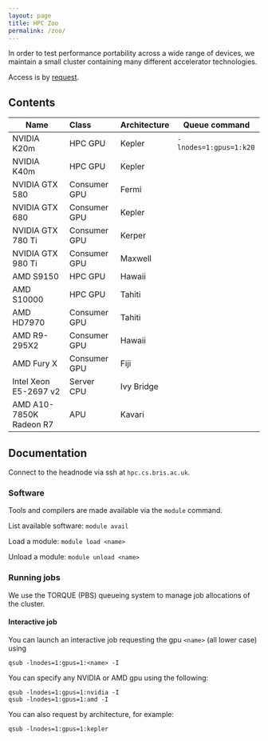 ```yaml
---
layout: page
title: HPC Zoo
permalink: /zoo/
---
```


In order to test performance portability across a wide range of devices,
we maintain a small cluster containing many different accelerator technologies.

Access is by [request](mailto:tom.deakin@bristol.ac.uk).

## Contents

| Name                    | Class         | Architecture | Queue command          |
| ------------------------|:--------------| -------------|------------------------|
| NVIDIA K20m             | HPC GPU       | Kepler       | `-lnodes=1:gpus=1:k20` |
| NVIDIA K40m             | HPC GPU       | Kepler       |
| NVIDIA GTX 580          | Consumer GPU  | Fermi        |
| NVIDIA GTX 680          | Consumer GPU  | Kepler       |
| NVIDIA GTX 780 Ti       | Consumer GPU  | Kerper       |
| NVIDIA GTX 980 Ti       | Consumer GPU  | Maxwell      |
| AMD S9150               | HPC GPU       | Hawaii       |
| AMD S10000              | HPC GPU       | Tahiti       |
| AMD HD7970              | Consumer GPU  | Tahiti       |
| AMD R9-295X2            | Consumer GPU  | Hawaii       |
| AMD Fury X              | Consumer GPU  | Fiji         |
| Intel Xeon E5-2697 v2   | Server CPU    | Ivy Bridge   |
| AMD A10-7850K Radeon R7 | APU           | Kavari       |

## Documentation

Connect to the headnode via ssh at `hpc.cs.bris.ac.uk`.

### Software

Tools and compilers are made available via the `module` command.

List available software: `module avail`

Load a module: `module load <name>`

Unload a module: `module unload <name>`

### Running jobs

We use the TORQUE (PBS) queueing system to manage job allocations of the cluster.

#### Interactive job

You can launch an interactive job requesting the gpu `<name>` (all lower case) using

    qsub -lnodes=1:gpus=1:<name> -I

You can specify any NVIDIA or AMD gpu using the following:

    qsub -lnodes=1:gpus=1:nvidia -I
    qsub -lnodes=1:gpus=1:amd -I

You can also request by architecture, for example:

    qsub -lnodes=1:gpus=1:kepler

